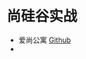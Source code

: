 # 尚硅谷实战

- 爱尚公寓 [Github]( https://github.com/dwywtd-kui/atguigu_practice/tree/master/shangting_apartment)
- 